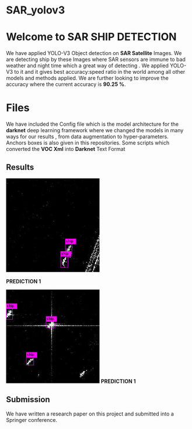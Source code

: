# SAR_yolov3

# Welcome to SAR SHIP DETECTION

We have applied YOLO-V3 Object detection on  **SAR Satellite** Images. We are detecting ship by these Images where SAR sensors are immune to bad weather and night time which a great way of detecting . We applied YOLO-V3 to it and it gives best accuracy:speed ratio in the world among all other models and methods applied. We are further looking to improve the accuracy where the current accuracy is **90.25 %**.

# Files

We have included the Config file which is the model architecture for the **darknet** deep learning framework where we changed the models in many ways for our results , from data augmentation to hyper-parameters.
Anchors boxes is also given in this repositories.
Some scripts which converted the **VOC Xml**  into **Darknet** Text Format


## Results

![Prediction 1](https://github.com/humblecoder612/SAR_yolov3/blob/master/images/1.jpg)

**PREDICTION 1**

![Prediction 2](https://github.com/humblecoder612/SAR_yolov3/blob/master/images/2.jpg)
**PREDICTION 1**

## Submission 
We have written a research paper on this project and submitted into a Springer conference.
